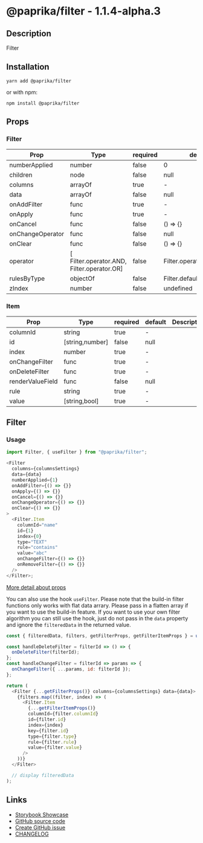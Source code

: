 <!-- start: Autogenerated - do not modify -->

# @paprika/filter - 1.1.4-alpha.3

## Description

Filter

## Installation

```
yarn add @paprika/filter
```

or with npm:

```
npm install @paprika/filter
```

## Props

### Filter

| Prop             | Type                                       | required | default                   | Description |
| ---------------- | ------------------------------------------ | -------- | ------------------------- | ----------- |
| numberApplied    | number                                     | false    | 0                         |             |
| children         | node                                       | false    | null                      |             |
| columns          | arrayOf                                    | true     | -                         |             |
| data             | arrayOf                                    | false    | null                      |             |
| onAddFilter      | func                                       | true     | -                         |             |
| onApply          | func                                       | true     | -                         |             |
| onCancel         | func                                       | false    | () => {}                  |             |
| onChangeOperator | func                                       | false    | null                      |             |
| onClear          | func                                       | false    | () => {}                  |             |
| operator         | [ Filter.operator.AND, Filter.operator.OR] | false    | Filter.operator.AND       |             |
| rulesByType      | objectOf                                   | false    | Filter.defaultRulesByType |             |
| zIndex           | number                                     | false    | undefined                 |             |

### Item

| Prop             | Type            | required | default | Description |
| ---------------- | --------------- | -------- | ------- | ----------- |
| columnId         | string          | true     | -       |             |
| id               | [string,number] | false    | null    |             |
| index            | number          | true     | -       |             |
| onChangeFilter   | func            | true     | -       |             |
| onDeleteFilter   | func            | true     | -       |             |
| renderValueField | func            | false    | null    |             |
| rule             | string          | true     | -       |             |
| value            | [string,bool]   | true     | -       |             |

<!-- end: Autogenerated - do not modify -->
<!-- content -->

## Filter

### Usage

```js
import Filter, { useFilter } from "@paprika/filter";

<Filter
  columns={columnsSettings}
  data={data}
  numberApplied={1}
  onAddFilter={() => {}}
  onApply={() => {}}
  onCancel={() => {}}
  onChangeOperator={() => {}}
  onClear={() => {}}
>
  <Filter.Item
    columnId="name"
    id={1}
    index={0}
    type="TEXT"
    rule="contains"
    value="abc"
    onChangeFilter={() => {}}
    onRemoveFilter={() => {}}
  />
</Filter>;
```

[More detail about props](https://github.com/acl-services/paprika/blob/aa770ab261d6364c2f14717c8edeb7d1e560a3d5/packages/Filter/src/components/Filter/Filter.js)

You can also use the hook `useFilter`. Please note that the build-in filter functions only works with flat data arrary. Please pass in a flatten array if you want to use the build-in feature. If you want to use your own filter algorithm you can still use the hook, just do not pass in the `data` property and ignore the `filteredData` in the returned value.

```js
const { filteredData, filters, getFilterProps, getFilterItemProps } = useFilter({ columns, rulesByType, data });

const handleDeleteFilter = filterId => () => {
  onDeleteFilter(filterId);
};
const handleChangeFilter = filterId => params => {
  onChangeFilter({ ...params, id: filterId });
};

return (
  <Filter {...getFilterProps()} columns={columnsSettings} data={data}>
    {filters.map((filter, index) => (
      <Filter.Item
        {...getFilterItemProps()}
        columnId={filter.columnId}
        id={filter.id}
        index={index}
        key={filter.id}
        type={filter.type}
        rule={filter.rule}
        value={filter.value}
      />
    ))}
  </Filter>

  // display filteredData
);
```

<!-- eoContent -->

## Links

- [Storybook Showcase](https://paprika.highbond.com/?path=/story/table-filter--showcase)
- [GitHub source code](https://github.com/acl-services/paprika/tree/master/packages/Filter/src)
- [Create GitHub issue](https://github.com/acl-services/paprika/issues/new?label=[]&title=@paprika/filter%20[help]:%20your%20short%20description&body=%0A%23%20Help%20wanted%0A%0A%23%23%20Please%20write%20your%20question.%0A*A%20clear%20and%20concise%20description%20of%20what%20the%20question%20is*%0A%0A%23%23%20Additional%20context%0A*Add%20any%20other%20context%20or%20screenshots%20about%20your%20question%20here.*%0A)
- [CHANGELOG](https://github.com/acl-services/paprika/tree/master/packages/Filter/CHANGELOG.md)
